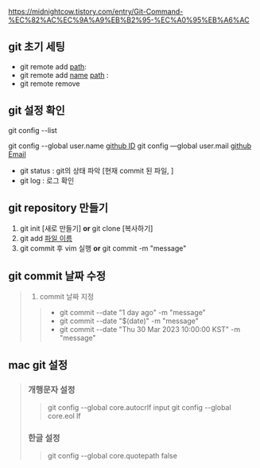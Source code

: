 https://midnightcow.tistory.com/entry/Git-Command-%EC%82%AC%EC%9A%A9%EB%B2%95-%EC%A0%95%EB%A6%AC


## git 초기 세팅
- git remote add  <u>path</u>: 
- git remote add  <u>name</u> <u>path</u> :
- git remote remove 

## git 설정 확인
git config --list  

git config --global user.name <u>github ID</u>
git config —global user.mail <u>github Email</u>

- git status : git의 상태 파악 [현재 commit 된 파일, ]
- git log : 로그 확인

## git repository 만들기
1. git init [새로 만들기] **or** git clone [복사하기]
2. git add <u>파일 이름</u>
3. git commit 후 vim 실행 **or** git commit -m "message"

## git commit 날짜 수정
> 1. commit 날짜 지정
>> - git commit --date "1 day ago" -m "message"
>> - git commit --date "$(date)" -m "message"
>> - git commit --date "Thu 30 Mar 2023 10:00:00 KST" -m "message"

## mac git 설정
> ### 개행문자 설정
>> git config --global core.autocrlf input 
>> git config --global core.eol lf 
> ### 한글 설정
>> git config --global core.quotepath false